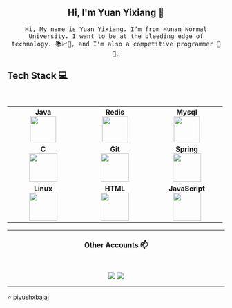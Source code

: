 
<h2 align="center"> Hi, I'm Yuan Yixiang 👋 <br/> </h2> 



<p align="center"> <samp>Hi, My name is Yuan Yixiang. I‘m from Hunan Normal University. I want to be at the bleeding edge of technology. 📚📈🔬, and I'm also a competitive programmer 🤩 🎈. 
   
  
  
## Tech Stack :computer:

<br>
<table>
<tbody>
 <tr>
<td align="center" width="20%">
<span><b><center>Java</center></b></span> 
<img height=60px src=https://img.icons8.com/ios/50/4a90e2/java-coffee-cup-logo--v1.png">
</td>

<td align="center" width="20%">
<span><b><center>Redis</center></b></span> 
<img height=60px src=""https://img.icons8.com/color/48/000000/redis.png"> 
</td>

<td align="center" width="20%">
<span><b><center>Mysql</center></b></span> 
<img height=60px src="https://img.icons8.com/color/48/000000/mysql-logo.png"> 
</td>
</tr>

<tr>
<td align="center" width="20%">
<span><b><center>C</center></b></span> 
<img height=65px src="<https://img.icons8.com/ios/50/000000/circled-c.png"> 
</td>

<td align="center" width="20%">
<span><b><center>Git</center></b></span> 
<img height=65px src="https://img.icons8.com/ios-glyphs/2x/github-2.png"> 
</td>

<td align="center" width="20%">
<span><b><center>Spring</center></b></span> 
<img height=65px src="https://img.icons8.com/color/48/000000/spring-logo.png"> 
</td>
</tr>

<tr>
<td align="center" width="20%">
<span><b><center>Linux</center></b></span> 
<img height=65px src="https://img.icons8.com/color/48/000000/linux.png"> 
</td>

<td align="center" width="20%">
<span><b><center>HTML</center></b></span> 
<img height=65px src="https://img.icons8.com/color/2x/html-5.png"> 
</td>



<td align="center" width="20%">
<span><b><center>JavaScript</center></b></span> 
<img height=65px src="https://img.icons8.com/color/2x/javascript.png"> 
</td>
</tr>


</tbody>
</table>

____



<h3 align="center"> Other Accounts 📫 </h3>
<br />
<p align="center">
<a href=""><img src="https://img.shields.io/badge/linkedin-%230077B5.svg?&style=for-the-badge&logo=linkedin&logoColor=white"/></a>
<a href=""><img src="https://img.shields.io/badge/instagram-%23E4405F.svg?&style=for-the-badge&logo=instagram&logoColor=white"/></a>

</p>

____


<p align="center">

⭐️ [piyushxbajaj](https://github.com/piyushxbajaj)

</p>


<!--
**yuanyixiang/yuanyixiang** is a ✨ _special_ ✨ repository because its `README.md` (this file) appears on your GitHub profile.

Here are some ideas to get you started:

- 🔭 I’m currently working on ...
- 🌱 I’m currently learning ...
- 👯 I’m looking to collaborate on ...
- 🤔 I’m looking for help with ...
- 💬 Ask me about ...
- 📫 How to reach me: ...
- 😄 Pronouns: ...
- ⚡ Fun fact: ...
-->
